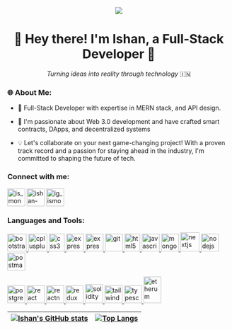 <head>
<meta charset="UTF-8">
</head>  



<p align="center">
  <img src="https://user-images.githubusercontent.com/76674591/193411913-1e70d4db-3298-45cd-b21b-4cd357f78287.gif"/>
</p>

<h1 align="center">👋 Hey there! I'm Ishan, a Full-Stack Developer 🚀</h1>

<p align="center">
  <em>Turning ideas into reality through technology</em> &#127470;&#127475;
</p>

<h3 align="left">🌐 About Me:</h3>





- 🌱 Full-Stack Developer with expertise in MERN stack,  and API design.

- 📝 I'm passionate about Web 3.0 development and have crafted smart contracts, DApps, and decentralized systems

- 💡 Let's collaborate on your next game-changing project! With a proven track record and a passion for staying ahead in the industry, I'm committed to shaping the future of tech.

<!-- BLOG-POST-LIST:START -->
<!-- BLOG-POST-LIST:END -->

<h3 align="left">Connect with me:</h3>
<p align="left">

<a href="https://twitter.com/IshanMondaljs" target="blank"><img align="center" src="https://about.twitter.com/content/dam/about-twitter/x/brand-toolkit/logo-black.png.twimg.1920.png" alt="is_mondal7" height="40" width="40" /></a>
<a href="https://www.linkedin.com/in/ishanmondaljs/" target="blank"><img align="center" src="https://upload.wikimedia.org/wikipedia/commons/thumb/8/81/LinkedIn_icon.svg/108px-LinkedIn_icon.svg.png?20210220164014" alt="ishan-mondal-5430011a1/" height="40" width="40" /></a>
<a href="https://instagram.com/ig_ismondal7/" target="blank"><img align="center" src="https://upload.wikimedia.org/wikipedia/commons/thumb/a/a5/Instagram_icon.png/900px-Instagram_icon.png?20200512141346" alt="ig_ismondal7/" height="40" width="40" /></a>


<h3 align="left">Languages and Tools:</h3>
<p align="left"> <a href="https://getbootstrap.com" target="_blank"> <img src="https://upload.wikimedia.org/wikipedia/commons/thumb/b/b2/Bootstrap_logo.svg/768px-Bootstrap_logo.svg.png?20210507000024" alt="bootstrap" width="43" height="40"/> </a> 
    <a href="https://www.w3schools.com/cpp/" target="_blank"> <img src="https://upload.wikimedia.org/wikipedia/commons/thumb/5/5b/C_plus_plus.svg/150px-C_plus_plus.svg.png?20160417210143" alt="cplusplus" width="43" height="40"/> </a>
    <a href="https://www.w3schools.com/css/" target="_blank"> <img src="https://upload.wikimedia.org/wikipedia/commons/thumb/d/d5/CSS3_logo_and_wordmark.svg/544px-CSS3_logo_and_wordmark.svg.png?20160530175649" alt="css3" width="35" height="40"/> </a>
    <a href="https://expressjs.com" target="_blank"> <img src="https://cdn.icon-icons.com/icons2/2699/PNG/512/expressjs_logo_icon_169185.png" alt="express" width="40" height="40"/> </a>
    <a href="https://docs.ethers.org/v6/" target="_blank"> <img src="https://assets-global.website-files.com/6433e6f821ae13dd37394322/64393ec631a32b4da0ee030c_ethersjs-p-1080.png" alt="express" width="40" height="40"/> </a>
    <a href="https://git-scm.com/" target="_blank"> <img src="https://www.vectorlogo.zone/logos/git-scm/git-scm-icon.svg" alt="git" width="40" height="40"/> </a>  <a href="https://www.w3.org/html/" target="_blank"> <img src="https://upload.wikimedia.org/wikipedia/commons/thumb/6/61/HTML5_logo_and_wordmark.svg/768px-HTML5_logo_and_wordmark.svg.png?20170517184425" alt="html5" width="35" height="40"/> </a>
    <a href="https://developer.mozilla.org/en-US/docs/Web/JavaScript" target="_blank"> <img src="https://upload.wikimedia.org/wikipedia/commons/9/99/Unofficial_JavaScript_logo_2.svg" alt="javascript" width="40" height="40"/> </a>
    <a href="https://www.mongodb.com/" target="_blank"> <img src="https://cdn.icon-icons.com/icons2/2415/PNG/512/mongodb_original_logo_icon_146424.png" alt="mongodb" width="40" height="40"/> </a>
    <a href="https://nextjs.org/" target="_blank"> <img src="https://upload.wikimedia.org/wikipedia/commons/8/8e/Nextjs-logo.svg" alt="nextjs" width="43" height="43"/> </a>
    <a href="https://nodejs.org" target="_blank"> <img src="https://cdn.freebiesupply.com/logos/large/2x/nodejs-icon-logo-png-transparent.png" alt="nodejs" width="40" height="40"/> </a> 
    <a href="https://postman.com" target="_blank"> <img src="https://www.vectorlogo.zone/logos/getpostman/getpostman-icon.svg" alt="postman" width="40" height="40"/> </a>
  
<a href="https://www.postgresql.org/" target="_blank"> <img src="https://upload.wikimedia.org/wikipedia/commons/2/29/Postgresql_elephant.svg" alt="postgressql" width="40" height="40"/> </a>
    <a href="https://reactjs.org/" target="_blank"> <img src="https://upload.wikimedia.org/wikipedia/commons/thumb/a/a7/React-icon.svg/180px-React-icon.svg.png" alt="react" width="40" height="40"/> </a>
    <a href="https://reactnative.dev/" target="_blank"> <img src="https://reactnative.dev/img/header_logo.svg" alt="reactnative" width="40" height="40"/> </a>
    <a href="https://redux.js.org" target="_blank"> <img src="https://d33wubrfki0l68.cloudfront.net/0834d0215db51e91525a25acf97433051f280f2f/c30f5/img/redux.svg" alt="redux" width="40" height="40"/> </a>
    <a href="https://docs.soliditylang.org/en/v0.8.17/" target="_blank"> <img src="https://docs.soliditylang.org/en/v0.8.17/_static/logo.svg" alt="solidity" width="40" height="43"/> </a>
    <a href="https://tailwindcss.com/" target="_blank"> <img src="https://www.vectorlogo.zone/logos/tailwindcss/tailwindcss-icon.svg" alt="tailwind" width="40" height="40"/> </a>
     <a href="https://www.typescriptlang.org/" target="_blank"> <img src="https://upload.wikimedia.org/wikipedia/commons/thumb/4/4c/Typescript_logo_2020.svg/768px-Typescript_logo_2020.svg.png?20221110153201" alt="typescript" width="40" height="40"/> </a>
     <a href="https://github.com/ethereum" target="_blank"> <img src="https://upload.wikimedia.org/wikipedia/commons/d/d0/Eth-diamond-rainbow.png" alt="etherum" width="40" height="60"/> </a>
</p>

| [![Ishan's GitHub stats](https://github-readme-stats.vercel.app/api?username=ishan-im)](https://github.com/ishan-im/github-readme-stats) | [![Top Langs](https://github-readme-stats.vercel.app/api/top-langs/?username=ishan-im&layout=compact)](https://github.com/ishan-im/github-readme-stats) |
| --- | --- |

